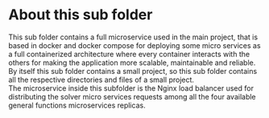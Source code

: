 # About this sub folder

This sub folder contains a full microservice used in the main project, that is based in docker and docker compose for deploying some micro services as a full containerized architecture where every container interacts with the others for making the application more scalable, maintainable and reliable.\
By itself this sub folder contains a small project, so this sub folder contains all the respective directories and files of a small project.\
The microservice inside this subfolder is the Nginx load balancer used for distributing the solver micro services requests among all the four available general functions microservices replicas.

<br>
